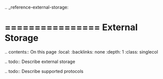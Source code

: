.. _reference-external-storage:

================
External Storage
================

.. contents:: On this page
    :local:
    :backlinks: none
    :depth: 1
    :class: singlecol

.. todo::
    Describe external storage

.. todo::
    Describe supported protocols
